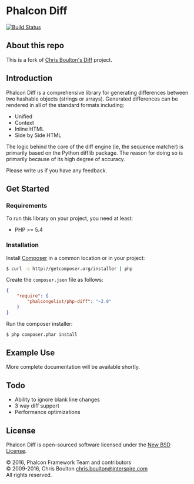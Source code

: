 # Phalcon Diff

[![Build Status](https://travis-ci.org/phalcongelist/php-diff.svg?branch=master)](http://travis-ci.org/phalcongelist/php-diff)

## About this repo

This is a fork of [Chris Boulton's Diff][fork] project.

## Introduction

Phalcon Diff is a comprehensive library for generating differences between
two hashable objects (strings or arrays). Generated differences can be
rendered in all of the standard formats including:

 * Unified
 * Context
 * Inline HTML
 * Side by Side HTML

The logic behind the core of the diff engine (ie, the sequence matcher)
is primarily based on the Python difflib package. The reason for doing
so is primarily because of its high degree of accuracy.

Please write us if you have any feedback.

## Get Started

### Requirements

To run this library on your project, you need at least:

* PHP >= 5.4

### Installation

Install [Composer][composer] in a common location or in your project:

```sh
$ curl -s http://getcomposer.org/installer | php
```

Create the `composer.json` file as follows:

```json
{
    "require": {
        "phalcongelist/php-diff": "~2.0"
    }
}
```

Run the composer installer:

```sh
$ php composer.phar install
```

## Example Use

More complete documentation will be available shortly.

## Todo

 * Ability to ignore blank line changes
 * 3 way diff support
 * Performance optimizations

## License

Phalcon Diff is open-sourced software licensed under the [New BSD License][license].

© 2016, Phalcon Framework Team and contributors <br>
© 2009-2016, Chris Boulton <chris.boulton@interspire.com> <br>
All rights reserved.

[fork]: https://github.com/chrisboulton/php-diff
[composer]: https://getcomposer.org
[license]: https://github.com/phalcongelist/php-diff/blob/master/docs/LICENSE.txt
